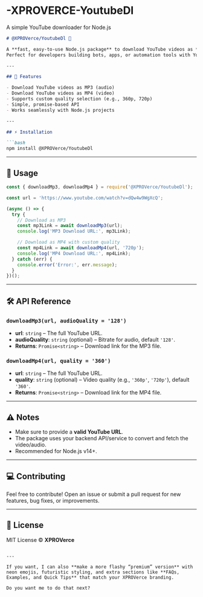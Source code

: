 # -XPROVERCE-YoutubeDl
A simple YouTube downloader for Node.js

````markdown
# @XPROVerce/YoutubeDl 🚀

A **fast, easy-to-use Node.js package** to download YouTube videos as **MP3 (audio)** or **MP4 (video)**.  
Perfect for developers building bots, apps, or automation tools with YouTube download functionality.

---

## 🌟 Features

- Download YouTube videos as MP3 (audio)
- Download YouTube videos as MP4 (video)
- Supports custom quality selection (e.g., 360p, 720p)
- Simple, promise-based API
- Works seamlessly with Node.js projects

---

## ⚡ Installation

```bash
npm install @XPROVerce/YoutubeDl
````

---

## 🎯 Usage

```javascript
const { downloadMp3, downloadMp4 } = require('@XPROVerce/YoutubeDl');

const url = 'https://www.youtube.com/watch?v=dQw4w9WgXcQ';

(async () => {
  try {
    // Download as MP3
    const mp3Link = await downloadMp3(url);
    console.log('MP3 Download URL:', mp3Link);

    // Download as MP4 with custom quality
    const mp4Link = await downloadMp4(url, '720p');
    console.log('MP4 Download URL:', mp4Link);
  } catch (err) {
    console.error('Error:', err.message);
  }
})();
```

---

## 🛠️ API Reference

### `downloadMp3(url, audioQuality = '128')`

* **url**: `string` – The full YouTube URL.
* **audioQuality**: `string` (optional) – Bitrate for audio, default `'128'`.
* **Returns**: `Promise<string>` – Download link for the MP3 file.

### `downloadMp4(url, quality = '360')`

* **url**: `string` – The full YouTube URL.
* **quality**: `string` (optional) – Video quality (e.g., `'360p'`, `'720p'`), default `'360'`.
* **Returns**: `Promise<string>` – Download link for the MP4 file.

---

## ⚠️ Notes

* Make sure to provide a **valid YouTube URL**.
* The package uses your backend API/service to convert and fetch the video/audio.
* Recommended for Node.js v14+.

---

## 💻 Contributing

Feel free to contribute! Open an issue or submit a pull request for new features, bug fixes, or improvements.

---

## 📄 License

MIT License © **XPROVerce**

```

---

If you want, I can also **make a more flashy “premium” version** with neon emojis, futuristic styling, and extra sections like **FAQs, Examples, and Quick Tips** that match your XPROVerce branding.  

Do you want me to do that next?
```
